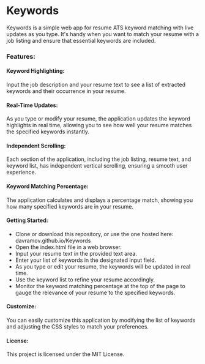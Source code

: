 # Keywords
Keywords is a simple web app for resume ATS keyword matching with live updates as you type. It's handy when you want to match your resume with a job listing and ensure that essential keywords are included.

### Features:
#### Keyword Highlighting:
Input the job description and your resume text to see a list of extracted keywords and their occurrence in your resume.

#### Real-Time Updates:
As you type or modify your resume, the application updates the keyword highlights in real time, allowing you to see how well your resume matches the specified keywords instantly.

#### Independent Scrolling:
Each section of the application, including the job listing, resume text, and keyword list, has independent vertical scrolling, ensuring a smooth user experience.

#### Keyword Matching Percentage: 
The application calculates and displays a percentage match, showing you how many specified keywords are in your resume.

#### Getting Started:
- Clone or download this repository, or use the one hosted here: davramov.github.io/Keywords
- Open the index.html file in a web browser.
- Input your resume text in the provided text area.
- Enter your list of keywords in the designated input field.
- As you type or edit your resume, the keywords will be updated in real time.
- Use the keyword list to refine your resume accordingly.
- Monitor the keyword matching percentage at the top of the page to gauge the relevance of your resume to the specified keywords.

#### Customize:
You can easily customize this application by modifying the list of keywords and adjusting the CSS styles to match your preferences.

#### License:
This project is licensed under the MIT License.
